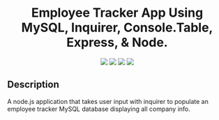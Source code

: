 <h1 align="center">Employee Tracker App Using MySQL, Inquirer, Console.Table, Express, & Node.</h1>
<p align="center">
    <img src="https://img.shields.io/github/repo-size/hugh-bowie/Employee-Tracker" />
    <img src="https://img.shields.io/github/languages/top/hugh-bowie/Employee-Tracker" />
    <img src="https://img.shields.io/github/issues/hugh-bowie/Employee-Tracker" />
    <img src="https://img.shields.io/github/last-commit/hugh-bowie/Employee-Tracker" >
 </p>
 
## Description

A node.js application that takes user input with inquirer to populate an employee tracker MySQL database displaying all company info.
